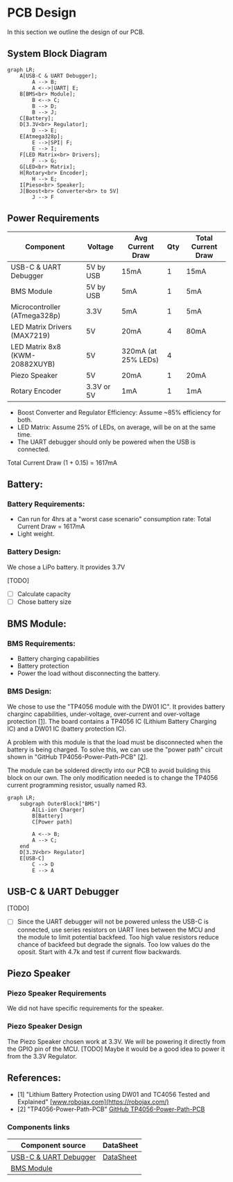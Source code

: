 # PCB Design
In this section we outline the design of our PCB.

## System Block Diagram
```mermaid
graph LR;
    A[USB-C & UART Debugger];
        A --> B;
        A <-->|UART| E;
    B[BMS<br> Module];
        B <--> C;
        B --> D;
        B --> J;
    C[Battery];
    D[3.3V<br> Regulator];
        D --> E;
    E[Atmega328p];
        E -->|SPI| F;
        E --> I;
    F[LED Matrix<br> Drivers];
        F --> G;
    G[LED<br> Matrix];
    H[Rotary<br> Encoder];
        H --> E;
    I[Pieso<br> Speaker];
    J[Boost<br> Converter<br> to 5V]
        J --> F    
```

## Power Requirements
| **Component**                  	| **Voltage** 	| **Avg Current Draw** 	| **Qty** 	| **Total Current Draw** 	|
|--------------------------------	|-------------	|------------------	    |---------	|------------------------	|
| USB-C & UART Debugger             | 5V by USB    	| 15mA             	    | 1       	| 15mA                     	|
| BMS Module                        | 5V by USB    	| 5mA                 	| 1       	| 5mA                      	|
| Microcontroller (ATmega328p)   	| 3.3V        	| 5mA                	| 1       	| 5mA                      	|
| LED Matrix Drivers (MAX7219)   	| 5V          	| 20mA           	    | 4       	| 80mA                   	|
| LED Matrix 8x8 (KWM-20882XUYB) 	| 5V         	| 320mA (at 25% LEDs)  	| 4       	|                        	|
| Piezo Speaker                  	| 5V          	| 20mA              	| 1       	| 20mA                     	|
| Rotary Encoder                 	| 3.3V or 5V   	| 1mA               	| 1       	| 1mA                    	|

* Boost Converter and Regulator Efficiency: Assume ~85% efficiency for both.
* LED Matrix: Assume 25% of LEDs, on average, will be on at the same time.
* The UART debugger should only be powered when the USB is connected.

Total Current Draw (1 + 0.15) = 1617mA

## Battery:
### Battery Requirements:
* Can run for 4hrs at a "worst case scenario" consumption rate: Total Current Draw = 1617mA
* Light weight.

### Battery Design:
We chose a LiPo battery. It provides 3.7V


[TODO]
* [ ] Calculate capacity
* [ ] Chose battery size

## BMS Module:
### BMS Requirements:
* Battery charging capabilities
* Battery protection
* Power the load without disconnecting the battery.

### BMS Design:
We chose to use the "TP4056 module with the DW01 IC". It provides battery charginc capabilities, under-voltage, over-current and over-voltage protection [[1]](#1). The board contains a TP4056 IC (Lithium Battery Charging IC) and a DW01 IC (battery protection IC).

A problem with this module is that the load must be disconnected when the battery is being charged. To solve this, we can use the "power path" circuit shown in "GitHub TP4056-Power-Path-PCB" [[2]](#2).

The module can be soldered directly into our PCB to avoid building this block on our own. The only modification needed is to change the TP4056 current programming resistor, usually named R3.

```mermaid
graph LR;
    subgraph OuterBlock["BMS"]
        A[Li-ion Charger]
        B[Battery]
        C[Power path]

        A <--> B;
        A --> C;
    end
    D[3.3V<br> Regulator]
    E[USB-C]
        C --> D
        E --> A
```
## USB-C & UART Debugger
[TODO]
* [ ] Since the UART debugger will not be powered unless the USB-C is connected, use series resistors on UART lines between the MCU and the module to limit potential backfeed. Too high value resistors reduce chance of backfeed but degrade the signals. Too low values do the oposit. Start with 4.7k and test if current flow backwards.

## Piezo Speaker
### Piezo Speaker Requirements
We did not have specific requirements for the speaker.
### Piezo Speaker Design
The Piezo Speaker chosen work at 3.3V. We will be powering it directly from the GPIO pin of the MCU. [TODO] Maybe it would be a good idea to power it from the 3.3V Regulator.

## References:
* <a id="1">[1]</a> "Lithium Battery Protection using DW01 and TC4056 Tested and Explained" [www.robojax.com](https://robojax.com/)
* <a id="2">[2]</a> "TP4056-Power-Path-PCB" [GitHub TP4056-Power-Path-PCB](https://github.com/DoImant/TP4056-Power-Path-PCB/blob/main/README.md)


### Components links
| **Component source**             	| **DataSheet**                                                             |
|--------------------------------   |----------------------------------------------------------------           |
|[USB-C & UART Debugger](https://es.aliexpress.com/item/1005004276046811.html?spm=a2g0o.order_list.order_list_main.39.6ba6194doVGuKx&gatewayAdapt=glo2esp)              | [DataSheet](https://cdn.sparkfun.com/assets/5/0/a/8/5/CH340DS1.PDF?utm_source=chatgpt.com)|
|[BMS Module]()|

